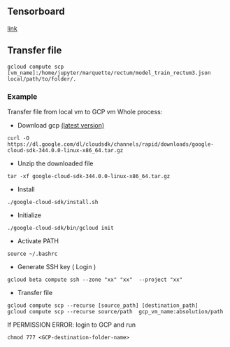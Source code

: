 ## Tensorboard

[link](https://cs.brown.edu/courses/csci1430/proj4/gcp-guide/)


## Transfer file
```
gcloud compute scp [vm_name]:/home/jupyter/marquette/rectum/model_train_rectum3.json local/path/to/folder/.

```
### Example
Transfer file from local vm to GCP vm
Whole process:
- Download gcp [(latest version)](https://cloud.google.com/sdk/docs/quickstart)
```
curl -O https://dl.google.com/dl/cloudsdk/channels/rapid/downloads/google-cloud-sdk-344.0.0-linux-x86_64.tar.gz
```

- Unzip the downloaded file
```
tar -xf google-cloud-sdk-344.0.0-linux-x86_64.tar.gz
```

- Install
```
./google-cloud-sdk/install.sh
```

- Initialize
```
./google-cloud-sdk/bin/gcloud init
```

- Activate PATH
```
source ~/.bashrc
```

- Generate SSH key ( Login )
```
gcloud beta compute ssh --zone "xx" "xx"  --project "xx"
```

- Transfer file
```
gcloud compute scp --recurse [source_path] [destination_path]
gcloud compute scp --recurse source/path  gcp_vm_name:absolution/path
```

If PERMISSION ERROR:
login to GCP and run
```
chmod 777 <GCP-destination-folder-name>
```
